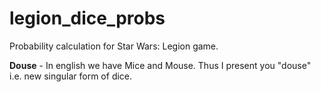 # legion_dice_probs
Probability calculation for Star Wars: Legion game.

**Douse** - In english we have Mice and Mouse. Thus I present you "douse" i.e. new singular form of dice.